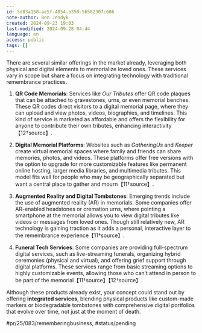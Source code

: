 ```yaml
---
id: 5d83a158-ae5f-4854-b350-56582307c606
note-author: Ben Jendyk
created: 2024-09-23 19:03
last-modified: 2024-09-28 04:44
language: en
access: public
tags: []
---
```


There are several similar offerings in the market already, leveraging both physical and digital elements to memorialize loved ones. These services vary in scope but share a focus on integrating technology with traditional remembrance practices.

1. **QR Code Memorials**: Services like *Our Tributes* offer QR code plaques that can be attached to gravestones, urns, or even memorial benches. These QR codes direct visitors to a digital memorial page, where they can upload and view photos, videos, biographies, and timelines. This kind of service is marketed as affordable and offers the flexibility for anyone to contribute their own tributes, enhancing interactivity【12†source】.

2. **Digital Memorial Platforms**: Websites such as *GatheringUs* and *Keeper* create virtual memorial spaces where family and friends can share memories, photos, and videos. These platforms offer free versions with the option to upgrade for more customizable features like permanent online hosting, larger media libraries, and multimedia tributes. This model fits well for people who may be geographically separated but want a central place to gather and mourn【11†source】.

3. **Augmented Reality and Digital Tombstones**: Emerging trends include the use of augmented reality (AR) in memorials. Some companies offer AR-enabled headstones or cremation urns, where pointing a smartphone at the memorial allows you to view digital tributes like videos or messages from loved ones. Though still relatively new, AR technology is gaining traction as it adds a personal, interactive layer to the remembrance experience【11†source】.

4. **Funeral Tech Services**: Some companies are providing full-spectrum digital services, such as live-streaming funerals, organizing hybrid ceremonies (physical and virtual), and offering grief support through digital platforms. These services range from basic streaming options to highly customizable events, allowing those who can’t attend in person to be part of the memorial【11†source】【12†source】.

Although these products already exist, your concept could stand out by offering **integrated services**, blending physical products like custom-made markers or biodegradable tombstones with comprehensive digital portfolios that evolve over time, not just at the moment of death.


#pr/25/083/rememberingbusiness, #status/pending